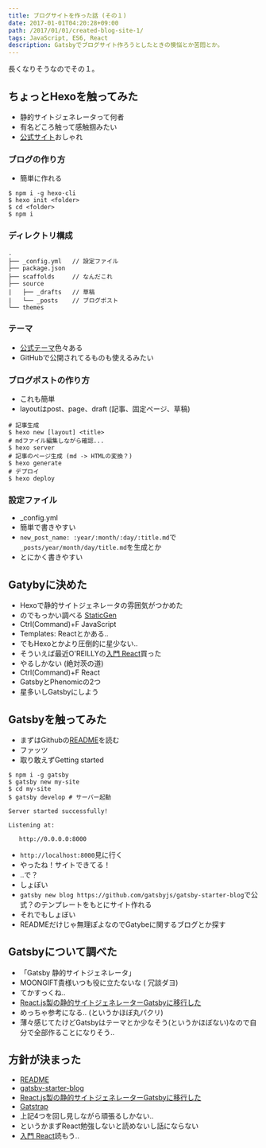 ```yaml
---
title: ブログサイトを作った話 (その１)
date: 2017-01-01T04:20:28+09:00
path: /2017/01/01/created-blog-site-1/
tags: JavaScript, ES6, React
description: Gatsbyでブログサイト作ろうとしたときの懊悩とか苦悶とか。
---
```


長くなりそうなのでその１。

## ちょっとHexoを触ってみた
- 静的サイトジェネレータって何者
- 有名どころ触って感触掴みたい
- [公式サイト](https://hexo.io/)おしゃれ

### ブログの作り方
- 簡単に作れる
```
$ npm i -g hexo-cli
$ hexo init <folder>
$ cd <folder>
$ npm i
```

### ディレクトリ構成
```
.
├── _config.yml   // 設定ファイル
├── package.json
├── scaffolds     // なんだこれ
├── source
|   ├── _drafts   // 草稿
|   └── _posts    // ブログポスト
└── themes
```

### テーマ
- [公式テーマ](https://hexo.io/themes/)色々ある
- GitHubで公開されてるものも使えるみたい

### ブログポストの作り方 
- これも簡単
- layoutはpost、page、draft (記事、固定ページ、草稿)
```
# 記事生成
$ hexo new [layout] <title>
# mdファイル編集しながら確認...
$ hexo server
# 記事のページ生成 (md -> HTMLの変換？)
$ hexo generate
# デプロイ
$ hexo deploy
```

### 設定ファイル
- _config.yml
- 簡単で書きやすい
- ```new_post_name: :year/:month/:day/:title.md```で
  ```_posts/year/month/day/title.md```を生成とか
- とにかく書きやすい


## Gatybyに決めた
- Hexoで静的サイトジェネレータの雰囲気がつかめた
- のでもっかい調べる [StaticGen](https://www.staticgen.com/)
- Ctrl(Command)+F JavaScript
- Templates: Reactとかある..
- でもHexoとかより圧倒的に星少ない..
- そういえば最近O'REILLYの[入門 React](https://www.oreilly.co.jp/books/9784873117195/)買った
- やるしかない (絶対茨の道)
- Ctrl(Command)+F React
- GatsbyとPhenomicの2つ
- 星多いしGatsbyにしよう


## Gatsbyを触ってみた
- まずはGithubの[README](https://github.com/gatsbyjs/gatsby)を読む
- ファッツ
- 取り敢えずGetting started
```
$ npm i -g gatsby
$ gatsby new my-site
$ cd my-site
$ gatsby develop # サーバー起動

Server started successfully!

Listening at:

   http://0.0.0.0:8000
```
- ```http://localhost:8000```見に行く
- やったね！サイトできてる！
- ..で？
- しょぼい
- ```gatsby new blog https://github.com/gatsbyjs/gatsby-starter-blog```で公式？のテンプレートをもとにサイト作れる
- それでもしょぼい
- READMEだけじゃ無理ぽよなのでGatybeに関するブログとか探す


## Gatsbyについて調べた
- 「Gatsby 静的サイトジェネレータ」
- MOONGIFT貴様いつも役に立たないな (
冗談ダヨ)
- てかすっくね..
- [React.js製の静的サイトジェネレーターGatsbyに移行した](http://qiita.com/jaxx2104/items/5f28915355a85d36e38a)
- めっちゃ参考になる.. (というかほぼ丸パクリ)
- 薄々感じてたけどGatsbyはテーマとか少なそう(というかほぼない)なので自分で全部作ることになりそう..


## 方針が決まった
- [README](https://github.com/gatsbyjs/gatsby)
- [gatsby-starter-blog](https://github.com/gatsbyjs/gatsby-starter-blog) 
- [React.js製の静的サイトジェネレーターGatsbyに移行した](http://qiita.com/jaxx2104/items/5f28915355a85d36e38a)
- [Gatstrap](https://github.com/jaxx2104/gatsby-starter-bootstrap)
- 上記4つを回し見しながら頑張るしかない..
- というかまずReact勉強しないと読めないし話にならない
- [入門 React](https://www.oreilly.co.jp/books/9784873117195/)読もう..
